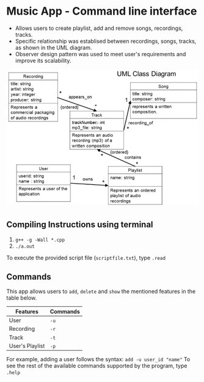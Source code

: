 # Music App - Command line interface 
- Allows users to create playlist, add and remove songs, recordings, tracks.
- Specific relationship was establised between recordings, songs, tracks, as shown in the UML diagram.
- Observer design pattern was used to meet user's requirements and improve its scalability.

![UML Diagram](https://github.com/huzaifaasif/2404/blob/master/UML.png)
## Compiling Instructions using terminal
1. `g++ -g -Wall *.cpp`
2. `./a.out`

To execute the provided script file (`scriptfile.txt`), type `.read`

## Commands
This app allows users to `add`, `delete` and `show` the mentioned features in the table below. 

|Features|Commands|
|---|---|
|User|`-u` |
|Recording|`-r`|
|Track|`-t`|
|User's Playlist|`-p`|

For example, adding a user follows the syntax: `add -u user_id "name"`
To see the rest of the available commands supported by the program, type `.help`
